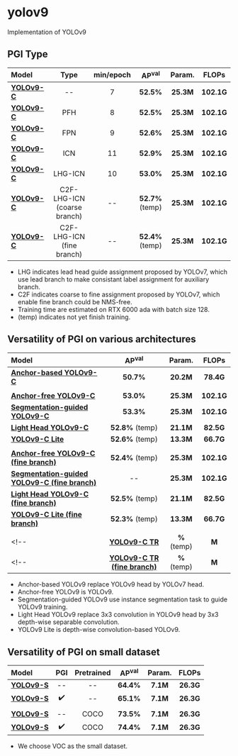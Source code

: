 # yolov9
Implementation of YOLOv9

## PGI Type

| Model | Type | min/epoch | AP<sup>val</sup> | Param. | FLOPs |
| :-- | :-: | :-: | :-: | :-: | :-: |
| [**YOLOv9-C**]() | -- | 7 | **52.5%** | **25.3M** | **102.1G** |
| [**YOLOv9-C**]() | PFH | 8 | **52.5%** | **25.3M** | **102.1G** |
| [**YOLOv9-C**]() | FPN | 9 | **52.6%** | **25.3M** | **102.1G** |
| [**YOLOv9-C**]() | ICN | 11 | **52.9%** | **25.3M** | **102.1G** |
| [**YOLOv9-C**]() | LHG-ICN | 10 | **53.0%** | **25.3M** | **102.1G** |
| [**YOLOv9-C**]() | C2F-LHG-ICN (coarse branch) | -- | **52.7%** (temp) | **25.3M** | **102.1G** |
| [**YOLOv9-C**]() | C2F-LHG-ICN (fine branch) | -- | **52.4%** (temp) | **25.3M** | **102.1G** |

* LHG indicates lead head guide assignment proposed by YOLOv7, which use lead branch to make consistant label assignment for auxiliary branch.
* C2F indicates coarse to fine assignment proposed by YOLOv7, which enable fine branch could be NMS-free.
* Training time are estimated on RTX 6000 ada with batch size 128.
* (temp) indicates not yet finish training.

## Versatility of PGI on various architectures

| Model | AP<sup>val</sup> | Param. | FLOPs |
| :-- | :-: | :-: | :-: |
| [**Anchor-based YOLOv9-C**]() |  **50.7%** | **20.2M** | **78.4G** |
|  |  |  |  |
| [**Anchor-free YOLOv9-C**]() |  **53.0%** | **25.3M** | **102.1G** |
| [**Segmentation-guided YOLOv9-C**]() |  **53.3%** | **25.3M** | **102.1G** |
| [**Light Head YOLOv9-C**]() |  **52.8%** (temp) | **21.1M** | **82.5G** |
| [**YOLOv9-C Lite**]() |  **52.6%** (temp) | **13.3M** | **66.7G** |
|  |  |  |  |
| [**Anchor-free YOLOv9-C (fine branch)**]() |  **52.4%** (temp) | **25.3M** | **102.1G** |
| [**Segmentation-guided YOLOv9-C (fine branch)**]() |  -- | **25.3M** | **102.1G** |
| [**Light Head YOLOv9-C (fine branch)**]() |  **52.5%** (temp) | **21.1M** | **82.5G** |
| [**YOLOv9-C Lite (fine branch)**]() |  **52.3%** (temp) | **13.3M** | **66.7G** |
|  |  |  |  |
<!-- | [**YOLOv9-C TR**]() |  **%** (temp) | **M** | **G** | -->
<!-- | [**YOLOv9-C TR (fine branch)**]() |  **%** (temp) | **M** | **G** | -->

* Anchor-based YOLOv9 replace YOLOv9 head by YOLOv7 head.
* Anchor-free YOLOv9 is YOLOv9.
* Segmentation-guided YOLOv9 use instance segmentation task to guide YOLOv9 training.
* Light Head YOLOv9 replace 3x3 convolution in YOLOv9 head by 3x3 depth-wise separable convolution.
* YOLOv9 Lite is depth-wise convolution-based YOLOv9.
<!-- * YOLOv9 TR is Transformer-based YOLOv9. -->

## Versatility of PGI on small dataset

| Model | PGI | Pretrained | AP<sup>val</sup> | Param. | FLOPs |
| :-- | :-: | :-: | :-: | :-: | :-: |
| [**YOLOv9-S**]() | -- | -- | **64.4%** | **7.1M** | **26.3G** |
| [**YOLOv9-S**]() | :heavy_check_mark: | -- | **65.1%** | **7.1M** | **26.3G** |
|  |  |  |  |  |
| [**YOLOv9-S**]() | -- | COCO | **73.5%** | **7.1M** | **26.3G** |
| [**YOLOv9-S**]() | :heavy_check_mark: | COCO | **74.4%** | **7.1M** | **26.3G** |

* We choose VOC as the small dataset.


